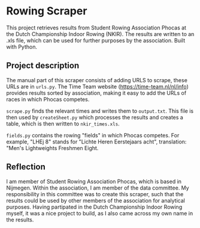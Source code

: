 # Rowing Scraper

This project retrieves results from Student Rowing Association Phocas at the Dutch Championship Indoor Rowing (NKIR). The results are written to an .xls file, which can be used for further purposes by the association. Built with Python.

## Project description
The manual part of this scraper consists of adding URLS to scrape, these URLs are in `urls.py`. The Time Team website (https://time-team.nl/nl/info) provides results sorted by association, making it easy to add the URLs of races in which Phocas competes. 

`scrape.py` finds the relevant times and writes them to `output.txt`. This file is then used by `createSheet.py` which processes the results and creates a table, which is then written to `nkir_times.xls`.

`fields.py` contains the rowing "fields" in which Phocas competes. For example, "LHEj 8" stands for "Lichte Heren Eerstejaars acht", translation: "Men's Lightweights Freshmen Eight. 

## Reflection

I am member of Student Rowing Association Phocas, which is based in Nijmegen. Within the association, I am member of the data committee. My responsibility in this committee was to create this scraper, such that the results could be used by other members of the association for analytical purposes. Having partipated in the Dutch Championship Indoor Rowing myself, it was a nice project to build, as I also came across my own name in the results.

